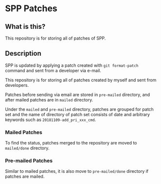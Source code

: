 # SPP Patches

## What is this?

This repository is for storing all of patches of SPP.

## Description

SPP is updated by applying a patch created with `git format-patch`
command and sent from a developer via e-mail.

This repository is for storing all of patches created by myself and
sent from developers.

Patches before sending via email are stored in `pre-mailed` directory,
and after mailed patches are in `mailed` directory.

Under the `mailed` and `pre-mailed` directory, patches are grouped for
patch set and the name of directory of patch set consists of date and
arbitrary keywords such as `20181109-add_pri_xxx_cmd`.

### Mailed Patches

To find the status, patches merged to the repository are moved to
`mailed/done` directory.

### Pre-mailed Patches

Similar to mailed patches, it is also move to `pre-mailed/done`
directory if patches are mailed.
